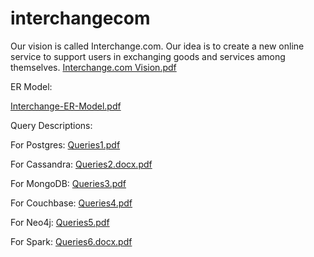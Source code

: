 # interchangecom
Our vision is called Interchange.com. Our idea is to create a new online service to support users in exchanging goods and services among themselves.
[Interchange.com Vision.pdf](https://github.com/cememirsenyurt/interchangecomPostgres/files/12811986/Interchange.com.Vision.pdf)

ER Model:

[Interchange-ER-Model.pdf](https://github.com/cememirsenyurt/interchangecomPostgres/files/12811988/Interchange-ER-Model.pdf)

Query Descriptions:

For Postgres:
[Queries1.pdf](https://github.com/cememirsenyurt/interchangecom/files/12812313/Queries1.pdf)

For Cassandra:
[Queries2.docx.pdf](https://github.com/cememirsenyurt/interchangecom/files/12812315/Queries2.docx.pdf)

For MongoDB:
[Queries3.pdf](https://github.com/cememirsenyurt/interchangecom/files/12812319/Queries3.pdf)

For Couchbase:
[Queries4.pdf](https://github.com/cememirsenyurt/interchangecom/files/12812332/Queries4.pdf)

For Neo4j: 
[Queries5.pdf](https://github.com/cememirsenyurt/interchangecom/files/12812399/Queries5.pdf)

For Spark:
[Queries6.docx.pdf](https://github.com/cememirsenyurt/interchangecom/files/12812440/Queries6.docx.pdf)
